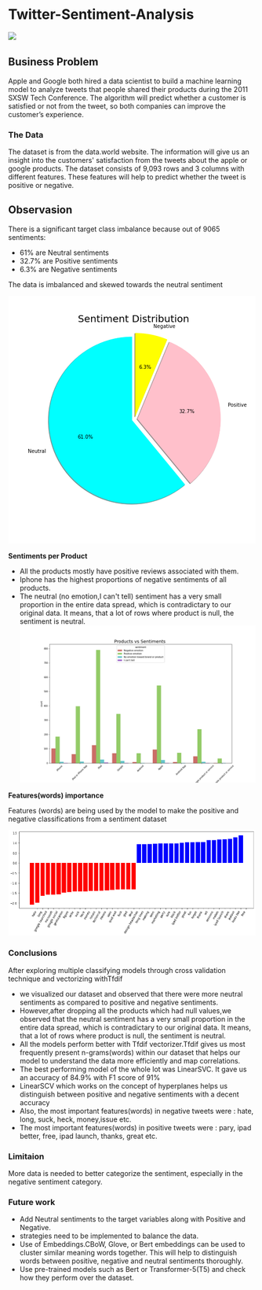 # Twitter-Sentiment-Analysis

<img src="https://media.giphy.com/media/6h8jgwC3dU6vS/giphy.gif" width="700">

## Business Problem
Apple and Google both hired a data scientist to build a machine learning model to analyze tweets that people shared their products during the 2011 SXSW Tech Conference. The algorithm will predict whether a customer is satisfied or not from the tweet, so both companies can improve the customer’s experience.

### The Data

The dataset is from the data.world website. The information will give us an insight into the customers' satisfaction from the tweets about the apple or google products. The dataset consists of 9,093 rows and 3 columns with different features. These features will help to predict whether the tweet is positive or negative.

## Observasion

There is a significant target class imbalance because out of 9065 sentiments:
- 61% are Neutral sentiments
- 32.7% are Positive sentiments
- 6.3% are Negative sentiments

The data is imbalanced and skewed towards the neutral sentiment

![](images/Sentiment%20Distribution.png)

**Sentiments per Product**
 * All the products mostly have positive reviews associated with them.
 * Iphone has the highest proportions of negative sentiments of all products.
 * The neutral (no emotion,I can't tell) sentiment has a very small proportion in the entire data spread, which is contradictary to our original data. It means, that a lot of rows where product is null, the sentiment is neutral.
![](images/Products%20Count.png)

**Features(words) importance**

Features (words) are being used by the model to make the positive and negative classifications from a sentiment dataset

![](images/feature.png)


### Conclusions

After exploring multiple classifying models through cross validation technique and vectorizing withTfdif

 * we visualized our dataset and observed that there were more neutral sentiments as compared to positive and negative sentiments.
 * However,after dropping all the products which had null values,we observed that the neutral sentiment has a very small proportion in the entire data spread, which is contradictary to our original data. It means, that a lot of rows where product is null, the sentiment is neutral.
 * All the models perform better with Tfdif vectorizer.Tfdif gives us most frequently present n-grams(words) within our dataset that helps our model to understand the data more efficiently and map correlations.
 * The best performing model of the whole lot was LinearSVC. It gave us an accuracy of 84.9% with F1 score of 91%
 * LinearSCV which works on the concept of hyperplanes helps us distinguish between positive and negative sentiments with a decent accuracy
 * Also, the most important features(words) in negative tweets were : hate, long, suck, heck, money,issue etc.
 * The most important features(words) in positive tweets were : pary, ipad better, free, ipad launch, thanks, great etc.



### Limitaion
More data is needed to better categorize the sentiment, especially in the negative sentiment category.

### Future work
- Add Neutral sentiments to the target variables along with Positive and Negative. 
- strategies need to be implemented to balance the data.
- Use of Embeddings.CBoW, Glove, or Bert embeddings can be used to cluster similar meaning words together. This will help to distinguish words between positive, negative and neutral sentiments thoroughly.
- Use pre-trained models such as Bert or Transformer-5(T5) and check how they perform over the dataset.